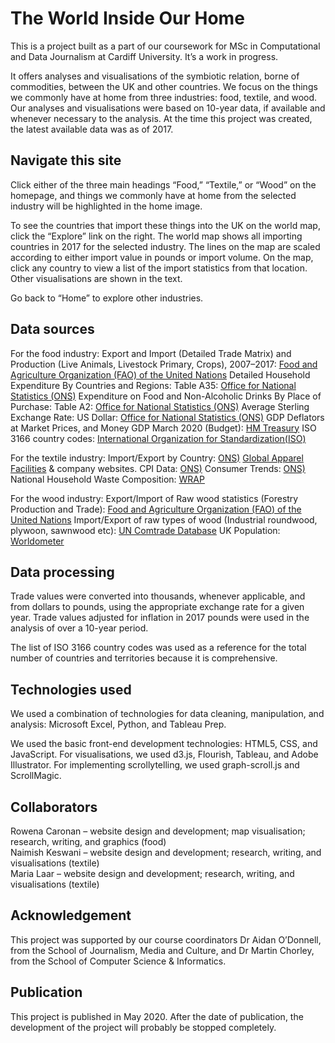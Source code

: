 # The World Inside Our Home

This is a project built as a part of our coursework for MSc in Computational and Data Journalism at Cardiff University. It’s a work in progress.

It offers analyses and visualisations of the symbiotic relation, borne of commodities, between the UK and other countries. We focus on the things we commonly have at home from three industries: food, textile, and wood. Our analyses and visualisations were based on 10-year data, if available and whenever necessary to the analysis. At the time this project was created, the latest available data was as of 2017.

## Navigate this site

Click either of the three main headings “Food,” “Textile,” or “Wood” on the homepage, and things we commonly have at home from the selected industry will be highlighted in the home image.

To see the countries that import these things into the UK on the world map, click the “Explore” link on the right. The world map shows all importing countries in 2017 for the selected industry. The lines on the map are scaled according to either import value in pounds or import volume. On the map, click any country to view a list of the import statistics from that location. Other visualisations are shown in the text.

Go back to “Home” to explore other industries.

## Data sources

For the food industry:
Export and Import (Detailed Trade Matrix) and Production (Live Animals, Livestock Primary, Crops), 2007–2017: [Food and Agriculture Organization (FAO) of the United Nations](http://www.fao.org/faostat/en/#data/TM)
Detailed Household Expenditure By Countries and Regions: Table A35: [Office for National Statistics (ONS)](https://www.ons.gov.uk/peoplepopulationandcommunity/personalandhouseholdfinances/expenditure/datasets/detailedhouseholdexpenditurebycountriesandregionsuktablea35)
Expenditure on Food and Non-Alcoholic Drinks By Place of Purchase: Table A2: [Office for National Statistics (ONS)]( https://www.ons.gov.uk/peoplepopulationandcommunity/personalandhouseholdfinances/expenditure/datasets/expenditureonfoodandnonalcoholicdrinksbyplaceofpurchaseukfinancialyearending2016tablea2)
Average Sterling Exchange Rate: US Dollar: [Office for National Statistics (ONS)](https://www.ons.gov.uk/economy/nationalaccounts/balanceofpayments/timeseries/auss/mret/previous)
GDP Deflators at Market Prices, and Money GDP March 2020 (Budget): [HM Treasury](https://www.gov.uk/government/statistics/gdp-deflators-at-market-prices-and-money-gdp-march-2020-budget)
ISO 3166 country codes: [International Organization for Standardization(ISO)](https://www.iso.org/iso-3166-country-codes.html)

For the textile industry:
Import/Export by Country: [ONS)](https://www.ons.gov.uk/datasets/trade/editions/time-series/versions/19)
[Global Apparel Facilities](https://openapparel.org/) & company websites. 
CPI Data: [ONS)](https://www.ons.gov.uk/economy/inflationandpriceindices/timeseries/d7bw/mm23?referrer=search&searchTerm=d7bw)
Consumer Trends: [ONS)](https://www.ons.gov.uk/economy/nationalaccounts/satelliteaccounts/datasets/consumertrends)
National Household Waste Composition: [WRAP](https://wrap.org.uk/sites/files/wrap/National%20household%20waste%20composition%202017.pdf)

For the wood industry:
Export/Import of Raw wood statistics (Forestry Production and Trade): [Food and Agriculture Organization (FAO) of the United Nations](http://www.fao.org/faostat/en/#data/TM)
Import/Export of raw types of wood (Industrial roundwood, plywoon, sawnwood etc): [UN Comtrade Database](https://comtrade.un.org/data)
UK Population: [Worldometer](https://www.worldometers.info/world-population/uk-population/)


## Data processing

Trade values were converted into thousands, whenever applicable, and from dollars to pounds, using the appropriate exchange rate for a given year. Trade values adjusted for inflation in 2017 pounds were used in the analysis of over a 10-year period.

The list of ISO 3166 country codes was used as a reference for the total number of countries and territories because it is comprehensive.

## Technologies used

We used a combination of technologies for data cleaning, manipulation, and analysis: Microsoft Excel, Python, and Tableau Prep.

We used the basic front-end development technologies: HTML5, CSS, and JavaScript. For visualisations, we used d3.js, Flourish, Tableau, and Adobe Illustrator. For implementing scrollytelling, we used graph-scroll.js and ScrollMagic.

## Collaborators

Rowena Caronan – website design and development; map visualisation; research, writing, and graphics (food)  
Naimish Keswani – website design and development; research, writing, and visualisations (textile)  
Maria Laar – website design and development; research, writing, and visualisations (textile)  


## Acknowledgement

This project was supported by our course coordinators Dr Aidan O’Donnell, from the School of Journalism, Media and Culture, and Dr Martin Chorley, from the School of Computer Science & Informatics.

## Publication

This project is published in May 2020. After the date of publication, the development of the project will probably be stopped completely.
